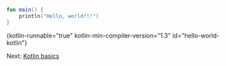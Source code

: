 [//]: # (title: Hello world)

```kotlin
fun main() {
    println("Hello, world!!!")
}
```
{kotlin-runnable="true" kotlin-min-compiler-version="1.3" id="hello-world-kotlin"}

Next: [Kotlin basics](kotlin-tour-basic-types.md)